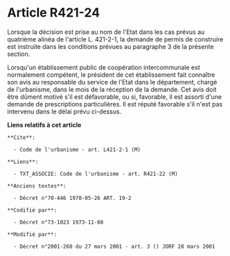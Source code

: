 # Article R421-24

Lorsque la décision est prise au nom de l'Etat dans les cas prévus au quatrième alinéa de l'article L. 421-2-1, la demande de
permis de construire est instruite dans les conditions prévues au paragraphe 3 de la présente section.

Lorsqu'un établissement public de coopération intercommunale est normalement compétent, le président de cet établissement
fait connaître son avis au responsable du service de l'Etat dans le département, chargé de l'urbanisme, dans le mois de la
réception de la demande. Cet avis doit être dûment motivé s'il est défavorable, ou si, favorable, il est assorti d'une
demande de prescriptions particulières. Il est réputé favorable s'il n'est pas intervenu dans le délai prévu ci-dessus.

**Liens relatifs à cet article**

	**Cite**:

	  - Code de l'urbanisme - art. L421-2-1 (M)

	**Liens**:

	  - TXT_ASSOCIE: Code de l'urbanisme - art. R421-22 (M)

	**Anciens textes**:

	  - Décret n°70-446 1970-05-26 ART. 19-2

	**Codifié par**:

	  - Décret n°73-1023 1973-11-08

	**Modifié par**:

	  - Décret n°2001-260 du 27 mars 2001 - art. 3 () JORF 28 mars 2001
